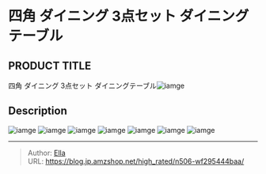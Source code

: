 # 四角 ダイニング 3点セット ダイニングテーブル


## PRODUCT TITLE 

四角 ダイニング 3点セット ダイニングテーブル![iamge](https://b2bfiles1.gigab2b.cn/image/wkseller/7404/20220908_37688444033427a1fdcf27925dadbdcf.JPG)

## Description











![iamge](https://b2bfiles1.gigab2b.cn/image/wkseller/7404/WF192513餐桌/20210820_e5671dc457ebbcb1cd233009c65089a6.jpg)
![iamge](https://b2bfiles1.gigab2b.cn/image/wkseller/7404/20220210_33cf773ce1c06e3681e0f2b068944ed4.jpg)
![iamge](https://b2bfiles1.gigab2b.cn/image/wkseller/7404/20220210_865978d75e4128d5d5efcad7c513dad7.jpg)
![iamge](https://b2bfiles1.gigab2b.cn/image/wkseller/7404/WF192513餐桌/20210820_32d8439b0ac84e41c8219e9d00144425.jpg)
![iamge](https://b2bfiles1.gigab2b.cn/image/wkseller/7404/20220622_72a549834ecb956cf7a081a2e375784a.jpg)
![iamge](https://b2bfiles1.gigab2b.cn/image/wkseller/7404/20220622_3493781bc12311e3688a09d9c3ecef2d.jpg)
![iamge](https://b2bfiles1.gigab2b.cn/image/wkseller/7404/20220622_fc0fa0220f4d0d1141bd6f00353ccd66.jpg)


---

> Author: [Ella](https://blog.jp.amzshop.net/)  
> URL: https://blog.jp.amzshop.net/high_rated/n506-wf295444baa/  

